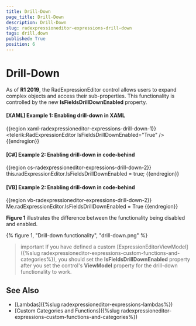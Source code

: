 ```yaml
---
title: Drill-Down
page_title: Drill-Down
description: Drill-Down
slug: radexpressioneditor-expressions-drill-down
tags: drill,down
published: True
position: 6
---
```


# Drill-Down

As of **R1 2019**, the RadExpressionEditor control allows users to expand complex objects and access their sub-properties. This functionality is controlled by the new **IsFieldsDrillDownEnabled** property.

#### __[XAML] Example 1: Enabling drill-down in XAML__

{{region xaml-radexpressioneditor-expressions-drill-down-1}}
    <telerik:RadExpressionEditor IsFieldsDrillDownEnabled="True" />
{{endregion}}

#### __[C#] Example 2: Enabling drill-down in code-behind__

{{region cs-radexpressioneditor-expressions-drill-down-2}}
    this.radExpressionEditor.IsFieldsDrillDownEnabled = true;
{{endregion}}

#### __[VB] Example 2: Enabling drill-down in code-behind__

{{region vb-radexpressioneditor-expressions-drill-down-2}}
    Me.radExpressionEditor.IsFieldsDrillDownEnabled = True
{{endregion}}

**Figure 1** illustrates the difference between the functionality being disabled and enabled.

{% figure 1, "Drill-down functionality", "drill-down.png" %}

>important If you have defined a custom [ExpressionEditorViewModel]({%slug radexpressioneditor-expressions-custom-functions-and-categories%}), you should set the **IsFieldsDrillDownEnabled** property after you set the control's **ViewModel** property for the drill-down functionality to work.

## See Also

* [Lambdas]({%slug radexpressioneditor-expressions-lambdas%})
* [Custom Categories and Functions]({%slug radexpressioneditor-expressions-custom-functions-and-categories%})